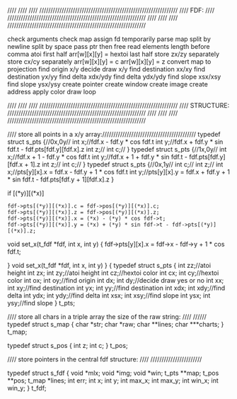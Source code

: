 //// ////  ////  //////////////////////////////////////////////////////////////
//// FDF:  ////  //////////////////////////////////////////////////////////////
//// ////  ////  //////////////////////////////////////////////////////////////

check arguments
check map
assign fd temporarily
parse map
split by newline
split by space
pass ptr then free
read elements
length before comma
atoi first half
arr[w][x][y] = 
hextoi last half
store zx/zy separately 
store cx/cy separately
arr[w][x][y] = c
arr[w][x][y] = z
convert map to projection
find origin x/y
decide draw x/y
find destination xx/xy
find destination yx/yy
find delta xdx/ydy
find delta ydx/ydy
find slope xsx/xsy
find slope ysx/ysy
create pointer
create window
create image
create address
apply color
draw
loop

//// ////  ////  //////////////////////////////////////////////////////////////
//// STRUCTURE:  //////////////////////////////////////////////////////////////
//// ////  ////  //////////////////////////////////////////////////////////////

//// store all points in a x/y array://////////////////////////////////////////
typedef struct s_pts
{//0x,0y//
	int	x;//fdf.x - fdf.y * cos fdf.t
	int	y;//fdf.x + fdf.y * sin fdf.t - fdf.pts[fdf.y][fdf.x].z
	int	z;//
	int	c;//
}
typedef struct s_pts
{//1x,0y//
	int	x;//fdf.x + 1 - fdf.y * cos fdf.t
	int	y;//fdf.x + 1 + fdf.y * sin fdf.t - fdf.pts[fdf.y][fdf.x + 1].z
	int	z;//
	int	c;//
}
typedef struct s_pts
{//0x,1y//
	int	c;//
	int	z;//
	int	x;//pts[y][x].x = fdf.x - fdf.y + 1 * cos fdf.t
	int	y;//pts[y][x].y = fdf.x + fdf.y + 1 * sin fdf.t - fdf.pts[fdf.y + 1][fdf.x].z
}

if [(*y)][(*x)]
	
	fdf->pts[(*y)][(*x)].c = fdf->pos[(*y)][(*x)].c;
	fdf->pts[(*y)][(*x)].z = fdf->pos[(*y)][(*x)].z;
	fdf->pts[(*y)][(*x)].x = (*x) - (*y) * cos fdf->t;
	fdf->pts[(*y)][(*x)].y = (*x) + (*y) * sin fdf->t - fdf->pts[(*y)][(*x)].z;

void	set_x(t_fdf *fdf, int x, int y)
{
	fdf->pts[y][x].x = fdf->x - fdf->y + 1 * cos fdf.t;

}
void	set_x(t_fdf *fdf, int x, int y)
}
{
typedef struct s_pts
{
	int	zz;//atoi height
	int	zx;
	int	zy;//atoi height
	int	cz;//hextoi color
	int	cx;
	int	cy;//hextoi color
	int	ox;
	int	oy;//find origin 
	int	dx;
	int	dy;//decide draw yes or no
	int	xx;
	int	xy;//find destination
	int	yx;
	int	yy;//find destination
	int	xdx;
	int	xdy;//find delta
	int	ydx;
	int	ydy;//find delta
	int	xsx;
	int	xsy;//find slope
	int	ysx;
	int	ysy;//find slope
}	t_pts;

//// store all chars in a triple array the size of the raw string: ////  //////
typedef struct s_map
{
	char	*str;
	char	*raw;
	char	**lines;
	char	***charts;
}	t_map;

typedef struct s_pos
{
	int	z;
	int	c;
}	t_pos;

<!-- char	***map;

map = malloc(sizeof(raw_string)); -->

//// store pointers in the central fdf structure: ////  ///////////////////////

typedef struct s_fdf
{
	void	*mlx;
	void	*img;
	void	*win;
	t_pts	**map;
	t_pos	**pos;
	t_map *lines;
	int	err;
	int	x;
	int	y;
	int	max_x;
	int	max_y;
	int	win_x;
	int	win_y;
}	t_fdf;

